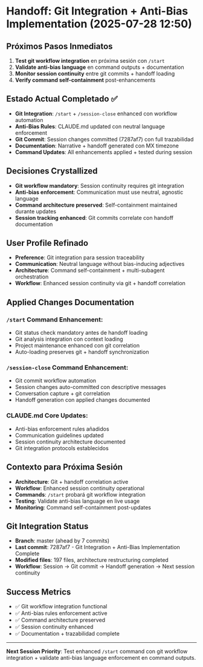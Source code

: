 # Handoff: Git Integration + Anti-Bias Implementation (2025-07-28 12:50)

## Próximos Pasos Inmediatos
1. **Test git workflow integration** en próxima sesión con `/start`
2. **Validate anti-bias language** en command outputs + documentation
3. **Monitor session continuity** entre git commits + handoff loading
4. **Verify command self-containment** post-enhancements

## Estado Actual Completado ✅
- **Git Integration**: `/start` + `/session-close` enhanced con workflow automation
- **Anti-Bias Rules**: CLAUDE.md updated con neutral language enforcement
- **Git Commit**: Session changes committed (7287af7) con full trazabilidad
- **Documentation**: Narrative + handoff generated con MX timezone
- **Command Updates**: All enhancements applied + tested during session

## Decisiones Crystallized
- **Git workflow mandatory**: Session continuity requires git integration
- **Anti-bias enforcement**: Communication must use neutral, agnostic language
- **Command architecture preserved**: Self-containment maintained durante updates
- **Session tracking enhanced**: Git commits correlate con handoff documentation

## User Profile Refinado
- **Preference**: Git integration para session traceability
- **Communication**: Neutral language without bias-inducing adjectives
- **Architecture**: Command self-containment + multi-subagent orchestration
- **Workflow**: Enhanced session continuity via git + handoff correlation

## Applied Changes Documentation
### `/start` Command Enhancement:
- Git status check mandatory antes de handoff loading
- Git analysis integration con context loading
- Project maintenance enhanced con git correlation
- Auto-loading preserves git + handoff synchronization

### `/session-close` Command Enhancement:
- Git commit workflow automation
- Session changes auto-committed con descriptive messages
- Conversation capture + git correlation
- Handoff generation con applied changes documented

### CLAUDE.md Core Updates:
- Anti-bias enforcement rules añadidos
- Communication guidelines updated
- Session continuity architecture documented
- Git integration protocols establecidos

## Contexto para Próxima Sesión
- **Architecture**: Git + handoff correlation active
- **Workflow**: Enhanced session continuity operational
- **Commands**: `/start` probará git workflow integration  
- **Testing**: Validate anti-bias language en live usage
- **Monitoring**: Command self-containment post-updates

## Git Integration Status
- **Branch**: master (ahead by 7 commits)
- **Last commit**: 7287af7 - Git Integration + Anti-Bias Implementation Complete
- **Modified files**: 197 files, architecture restructuring completed
- **Workflow**: Session → Git commit → Handoff generation → Next session continuity

## Success Metrics
- ✅ Git workflow integration functional
- ✅ Anti-bias rules enforcement active
- ✅ Command architecture preserved
- ✅ Session continuity enhanced
- ✅ Documentation + trazabilidad complete

---

**Next Session Priority**: Test enhanced `/start` command con git workflow integration + validate anti-bias language enforcement en command outputs.
